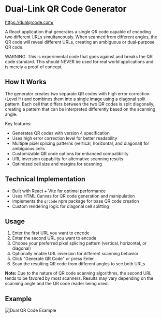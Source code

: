 # Dual-Link QR Code Generator

https://dualqrcode.com/

A React application that generates a single QR code capable of encoding two different URLs simultaneously. When scanned from different angles, the QR code will reveal different URLs, creating an ambiguous or dual-purpose QR code.

WARNING: This is experimental code that goes against and breaks the QR code standard. This should NEVER be used for real world applications and is merely a proof of concept.

## How It Works

The generator creates two separate QR codes with high error correction (Level H) and combines them into a single image using a diagonal split pattern. Each cell that differs between the two QR codes is split diagonally, creating a pattern that can be interpreted differently based on the scanning angle.

Key features:
- Generates QR codes with version 4 specification
- Uses high error correction level for better readability
- Multiple pixel splicing patterns (vertical, horizontal, and diagonal) for ambiguous cells
- Customizable QR code options for enhanced compatibility
- URL inversion capability for alternative scanning results
- Optimized cell size and margins for scanning

## Technical Implementation

- Built with React + Vite for optimal performance
- Uses HTML Canvas for QR code generation and manipulation
- Implements the `qrcode` npm package for base QR code creation
- Custom rendering logic for diagonal cell splitting

## Usage

1. Enter the first URL you want to encode
2. Enter the second URL you want to encode
3. Choose your preferred pixel splicing pattern (vertical, horizontal, or diagonal)
4. Optionally enable URL inversion for different scanning behavior
5. Click "Generate QR Code" or press Enter
6. Scan the resulting QR code from different angles to see both URLs

**Note:** Due to the nature of QR code scanning algorithms, the second URL tends to be favored by most scanners. Results may vary depending on the scanning angle and the QR code reader being used.

## Example

![Dual QR Code Example](https://i.imgur.com/0Za1Fj4.png)
